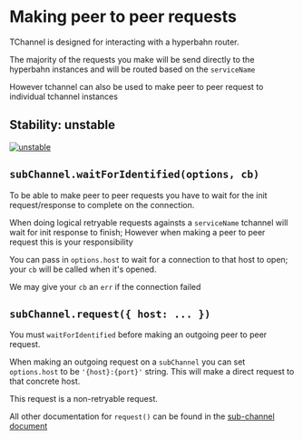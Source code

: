 # Making peer to peer requests

TChannel is designed for interacting with a hyperbahn router.

The majority of the requests you make will be send directly
to the hyperbahn instances and will be routed based on the
`serviceName`

However tchannel can also be used to make peer to peer request
to individual tchannel instances

## Stability: unstable

[![unstable](http://badges.github.io/stability-badges/dist/unstable.svg)](http://github.com/badges/stability-badges)

## `subChannel.waitForIdentified(options, cb)`

To be able to make peer to peer requests you have to wait for
the init request/response to complete on the connection.

When doing logical retryable requests againsts a `serviceName`
tchannel will wait for init response to finish; However when making
a peer to peer request this is your responsibility

You can pass in `options.host` to wait for a connection to that
host to open; your `cb` will be called when it's opened.

We may give your `cb` an `err` if the connection failed

## `subChannel.request({ host: ... })`

You must `waitForIdentified` before making an outgoing peer to
peer request.

When making an outgoing request on a `subChannel` you can set
`options.host` to be `'{host}:{port}'` string. This will make
a direct request to that concrete host.

This request is a non-retryable request.

All other documentation for `request()` can be found in the
[sub-channel document](./sub-channel.md)
